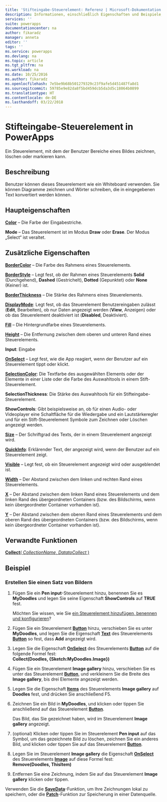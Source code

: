 ```yaml
---
title: 'Stifteingabe-Steuerelement: Referenz | Microsoft-Dokumentation'
description: Informationen, einschließlich Eigenschaften und Beispiele, über das Stifteingabe-Steuerelement
services: ''
suite: powerapps
documentationcenter: na
author: fikaradz
manager: anneta
editor: ''
tags: ''
ms.service: powerapps
ms.devlang: na
ms.topic: article
ms.tgt_pltfrm: na
ms.workload: na
ms.date: 10/25/2016
ms.author: fikaradz
ms.openlocfilehash: 7e5be9b68b501279329c23f9afe5d451487fa8d1
ms.sourcegitcommit: 59785e9e82da8f5bd459dcb5da3d5c18064b0899
ms.translationtype: HT
ms.contentlocale: de-DE
ms.lasthandoff: 03/22/2018
---
```

# <a name="pen-input-control-in-powerapps"></a>Stifteingabe-Steuerelement in PowerApps
Ein Steuerelement, mit dem der Benutzer Bereiche eines Bildes zeichnen, löschen oder markieren kann.

## <a name="description"></a>Beschreibung
Benutzer können dieses Steuerelement wie ein Whiteboard verwenden. Sie können Diagramme zeichnen und Wörter schreiben, die in eingegebenen Text konvertiert werden können.

## <a name="key-properties"></a>Haupteigenschaften
**[Color](properties-color-border.md)**  – Die Farbe der Eingabestriche.

**Mode** – Das Steuerelement ist im Modus **Draw** oder **Erase**.  Der Modus „Select“ ist veraltet.

## <a name="additional-properties"></a>Zusätzliche Eigenschaften
**[BorderColor](properties-color-border.md)** – Die Farbe des Rahmens eines Steuerelements.

**[BorderStyle](properties-color-border.md)** – Legt fest, ob der Rahmen eines Steuerelements **Solid** (Durchgehend), **Dashed** (Gestrichelt), **Dotted** (Gepunktet) oder **None** (Keiner) ist.

**[BorderThickness](properties-color-border.md)** – Die Stärke des Rahmens eines Steuerelements.

**[DisplayMode](properties-core.md)**: Legt fest, ob das Steuerelement Benutzereingaben zulässt (**Edit**, Bearbeiten), ob nur Daten angezeigt werden (**View**, Anzeigen) oder ob das Steuerelement deaktiviert ist (**Disabled**, Deaktiviert).

**[Fill](properties-color-border.md)** – Die Hintergrundfarbe eines Steuerelements.

**[Height](properties-size-location.md)** – Die Entfernung zwischen dem oberen und unteren Rand eines Steuerelements.

**Input**: Eingabe

**[OnSelect](properties-core.md)** – Legt fest, wie die App reagiert, wenn der Benutzer auf ein Steuerelement tippt oder klickt.

**[SelectionColor](properties-color-border.md)**: Die Textfarbe des ausgewählten Elements oder der Elemente in einer Liste oder die Farbe des Auswahltools in einem Stift-Steuerelement.

**SelectionThickness**: Die Stärke des Auswahltools für ein Stifteingabe-Steuerelement.

**ShowControls**: Gibt beispielsweise an, ob für einen Audio- oder Videoplayer eine Schaltfläche für die Wiedergabe und ein Lautstärkeregler und für ein Stift-Steuerelement Symbole zum Zeichnen oder Löschen angezeigt werden.

**[Size](properties-text.md)** – Der Schriftgrad des Texts, der in einem Steuerelement angezeigt wird.

**[QuickInfo](properties-core.md)**: Erklärender Text, der angezeigt wird, wenn der Benutzer auf ein Steuerelement zeigt.

**[Visible](properties-core.md)** – Legt fest, ob ein Steuerelement angezeigt wird oder ausgeblendet ist.

**[Width](properties-size-location.md)** – Der Abstand zwischen dem linken und rechten Rand eines Steuerelements.

**[X](properties-size-location.md)** – Der Abstand zwischen dem linken Rand eines Steuerelements und dem linken Rand des übergeordneten Containers (bzw. des Bildschirms, wenn kein übergeordneter Container vorhanden ist).

**[Y](properties-size-location.md)** – Der Abstand zwischen dem oberen Rand eines Steuerelements und dem oberen Rand des übergeordneten Containers (bzw. des Bildschirms, wenn kein übergeordneter Container vorhanden ist).

## <a name="related-functions"></a>Verwandte Funktionen
[**Collect**( *CollectionName*, *DatatoCollect* )](../functions/function-clear-collect-clearcollect.md)

## <a name="example"></a>Beispiel
### <a name="create-a-set-of-images"></a>Erstellen Sie einen Satz von Bildern
1. Fügen Sie ein **Pen input**-Steuerelement hinzu, benennen Sie es **MyDoodles** und legen Sie seine Eigenschaft **ShowControls** auf **TRUE** fest.
   
    Möchten Sie wissen, wie Sie [ein Steuerelement hinzufügen, benennen und konfigurieren](../add-configure-controls.md)?
2. Fügen Sie ein Steuerelement **[Button](control-button.md)** hinzu, verschieben Sie es unter **MyDoodles**, und legen Sie die Eigenschaft **[Text](properties-core.md)** des Steuerelements **[Button](control-button.md)** so fest, dass **Add** angezeigt wird.
3. Legen Sie die Eigenschaft **[OnSelect](properties-core.md)** des Steuerelements **[Button](control-button.md)** auf die folgende Formel fest:<br>
   **Collect(Doodles, {Sketch:MyDoodles.Image})**
4. Fügen Sie ein Steuerelement **Image gallery** hinzu, verschieben Sie es unter das Steuerelement **[Button](control-button.md)**, und verkleinern Sie die Breite des **Image gallery**, bis drei Elemente angezeigt werden.
5. Legen Sie die Eigenschaft **[Items](properties-core.md)** des Steuerelements **Image gallery** auf **Doodles** fest, und drücken Sie anschließend F5.
6. Zeichnen Sie ein Bild in **MyDoodles**, und klicken oder tippen Sie anschließend auf das Steuerelement **[Button](control-button.md)**.
   
    Das Bild, das Sie gezeichnet haben, wird im Steuerelement **Image gallery** angezeigt.
7. (optional) Klicken oder tippen Sie im Steuerelement **Pen input** auf das Symbol, um das gezeichnete Bild zu löschen, zeichnen Sie ein anderes Bild, und klicken oder tippen Sie auf das Steuerelement **[Button](control-button.md)**.
8. Legen Sie im Steuerelement **Image gallery** die Eigenschaft **[OnSelect](properties-core.md)** des Steuerelements **[Image](control-image.md)** auf diese Formel fest:<br>
   **Remove(Doodles, ThisItem)**
9. Entfernen Sie eine Zeichnung, indem Sie auf das Steuerelement **Image gallery** klicken oder tippen.

Verwenden Sie die **[SaveData](../functions/function-savedata-loaddata.md)**-Funktion, um Ihre Zeichnungen lokal zu speichern, oder die **[Patch](../functions/function-patch.md)**-Funktion zur Speicherung in einer Datenquelle.

